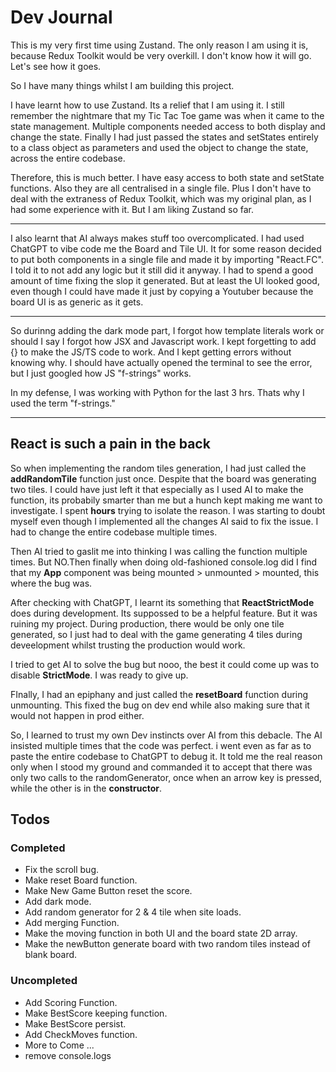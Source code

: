 # Dev Journal
  
This is my very first time using Zustand. The only reason I am using it is, because Redux Toolkit would be very overkill.
I don't know how it will go. Let's see how it goes.

So I have many things whilst I am building this project.

I have learnt how to use Zustand. Its a relief that I am using it. I still remember the nightmare that my Tic Tac Toe game was when it came to the state management. Multiple components needed access to both display and change the state. Finally I had just passed the states and setStates entirely to a class object as parameters and used the object to change the state, across the entire codebase.

Therefore, this is much better. I have easy access to both state and setState functions. Also they are all centralised in a single file. Plus I don't have to deal with the extraness of Redux Toolkit, which was my original plan, as I had some experience with it. But I am liking Zustand so far.

***

I also learnt that AI always makes stuff too overcomplicated. I had used ChatGPT to vibe code me the Board and Tile UI. It for some reason decided to put both components in a single file and made it by importing "React.FC". I told it to not add any logic but it still did it anyway. I had to spend a good amount of time fixing the slop it generated. But at least the UI looked good, even though I could have made it just by copying a Youtuber because the board UI is as generic as it gets.

***
So durinng adding the dark mode part, I forgot how template literals work or should I say I forgot how JSX and Javascript work. I kept forgetting to add {} to make the JS/TS code to work. And I kept getting errors without knowing why. I should have actually opened the terminal to see the error, but I just googled how JS "f-strings" works.

In my defense, I was working with Python for the last 3 hrs. Thats why I used the term "f-strings."

***

## React is such a pain in the back

So when implementing the random tiles generation, I had just called the **addRandomTile** function just once. Despite that the board was generating two tiles. I could have just left it that especially as I used AI to make the function, its probabily smarter than me but a hunch kept making me want to investigate. I spent **hours** trying to isolate the reason. I was starting to doubt myself even though I implemented all the changes AI said to fix the issue. I had to change the entire codebase multiple times.

Then AI tried to gaslit me into thinking I was calling the function multiple times. But NO.Then finally when doing old-fashioned console.log did I find that my **App** component was being mounted > unmounted > mounted, this where the bug was.

After checking with ChatGPT, I learnt its something that **ReactStrictMode** does during development. Its suppossed to be a helpful feature. But it was ruining my project. During production, there would be only one tile generated, so I just had to deal with the game generating 4 tiles during deveelopment whilst trusting the production would work.

I tried to get AI to solve the bug but nooo, the best it could come up was to disable **StrictMode**. I was ready to give up.

FInally, I had an epiphany and just called the **resetBoard** function during unmounting. This fixed the bug on dev end while also making sure that it would not happen in prod either.

So, I learned to trust my own Dev instincts over AI from this debacle. The AI insisted multiple times that the code was perfect. i went even as far as to paste the entire codebase to ChatGPT to debug it. It told me the real reason only when I stood my ground and commanded it to accept that there was only two calls to the randomGenerator, once when an arrow key is pressed, while the other is in the **constructor**.

## Todos

### Completed

- Fix the scroll bug.
- Make reset Board function.
- Make New Game Button reset the score.
- Add dark mode.
- Add random generator for 2 & 4 tile when site loads.
- Add merging Function.
- Make the moving function in both UI and the board state 2D array.
- Make the newButton generate board with two random tiles instead of blank board.

### Uncompleted

- Add Scoring Function.
- Make BestScore keeping function.
- Make BestScore persist.
- Add CheckMoves function.
- More to Come ...
- remove console.logs
